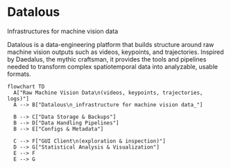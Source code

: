 # Datalous
Infrastructures for machine vision data


Datalous is a data-engineering platform that builds structure around raw machine vision outputs such as videos, keypoints, and trajectories. Inspired by Daedalus, the mythic craftsman, it provides the tools and pipelines needed to transform complex spatiotemporal data into analyzable, usable formats.

```mermaid
flowchart TD
  A["Raw Machine Vision Data\n(videos, keypoints, trajectories, logs)"]
  A --> B["Datalous\n_infrastructure for machine vision data_"]

  B --> C["Data Storage & Backups"]
  B --> D["Data Handling Pipelines"]
  B --> E["Configs & Metadata"]

  C --> F["GUI Client\n(exploration & inspection)"]
  D --> G["Statistical Analysis & Visualization"]
  E --> F
  E --> G
